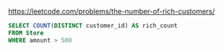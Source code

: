
https://leetcode.com/problems/the-number-of-rich-customers/

```sql
SELECT COUNT(DISTINCT customer_id) AS rich_count
FROM Store
WHERE amount > 500
```
